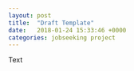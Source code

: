 ```yaml
---
layout: post
title:  "Draft Template"
date:   2018-01-24 15:33:46 +0000
categories: jobseeking project
---
```

Text
